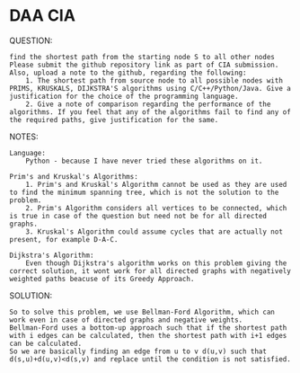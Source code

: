 # DAA CIA

QUESTION:

	find the shortest path from the starting node S to all other nodes
	Please submit the github repository link as part of CIA submission. Also, upload a note to the github, regarding the following:
		1. The shortest path from source node to all possible nodes with PRIMS, KRUSKALS, DIJKSTRA'S algorithms using C/C++/Python/Java. Give a justification for the choice of the programming language.
		2. Give a note of comparison regarding the performance of the algorithms. If you feel that any of the algorithms fail to find any of the required paths, give justification for the same.

NOTES:
	
	Language:
		Python - because I have never tried these algorithms on it.

	Prim's and Kruskal's Algorithms:
		1. Prim's and Kruskal's Algorithm cannot be used as they are used to find the minimum spanning tree, which is not the solution to the problem.
		2. Prim's Algorithm considers all vertices to be connected, which is true in case of the question but need not be for all directed graphs.
		3. Kruskal's Algorithm could assume cycles that are actually not present, for example D-A-C.	
	
	Dijkstra's Algorithm:
		Even though Dijkstra's algorithm works on this problem giving the correct solution, it wont work for all directed graphs with negatively weighted paths beacuse of its Greedy Approach.

SOLUTION:

	So to solve this problem, we use Bellman-Ford Algorithm, which can work even in case of directed graphs and negative weights.
	Bellman-Ford uses a bottom-up approach such that if the shortest path with i edges can be calculated, then the shortest path with i+1 edges can be calculated.
	So we are basically finding an edge from u to v d(u,v) such that d(s,u)+d(u,v)<d(s,v) and replace until the condition is not satisfied.
